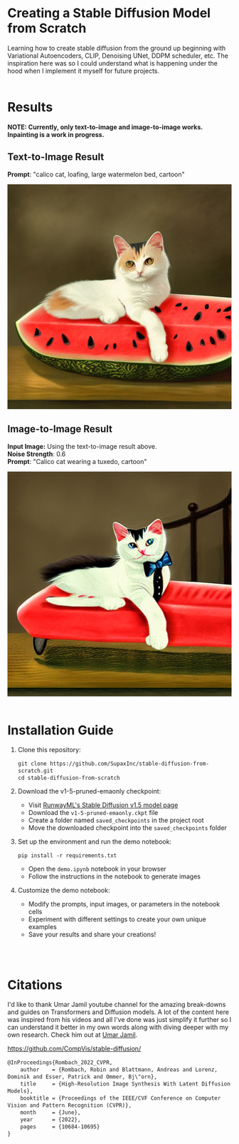 # Creating a Stable Diffusion Model from Scratch
Learning how to create stable diffusion from the ground up beginning with Variational Autoencoders, CLIP, Denoising UNet, DDPM scheduler, etc. The inspiration here was so I could
understand what is happening under the hood when I implement it myself for future projects.
<br><br>

# Results
**NOTE: Currently, only text-to-image and image-to-image works. Inpainting is a work in progress.**

## Text-to-Image Result
**Prompt**: "calico cat, loafing, large watermelon bed, cartoon"

![cat](examples/cat.png)

## Image-to-Image Result
**Input Image:** Using the text-to-image result above.<br>
**Noise Strength**: 0.6<br>
**Prompt**: "Calico cat wearing a tuxedo, cartoon"

![cat-tuxedo](examples/cat_tuxedo.png)
<br><br>

# Installation Guide
1. Clone this repository:
   ```
   git clone https://github.com/SupaxInc/stable-diffusion-from-scratch.git
   cd stable-diffusion-from-scratch
   ```

2. Download the v1-5-pruned-emaonly checkpoint:
   - Visit [RunwayML's Stable Diffusion v1.5 model page](https://huggingface.co/runwayml/stable-diffusion-v1-5)
   - Download the `v1-5-pruned-emaonly.ckpt` file
   - Create a folder named `saved_checkpoints` in the project root
   - Move the downloaded checkpoint into the `saved_checkpoints` folder

3. Set up the environment and run the demo notebook:
   ```
   pip install -r requirements.txt
   ```
   - Open the `demo.ipynb` notebook in your browser
   - Follow the instructions in the notebook to generate images

4. Customize the demo notebook:
   - Modify the prompts, input images, or parameters in the notebook cells
   - Experiment with different settings to create your own unique examples
   - Save your results and share your creations!


<br><br>

# Citations
I'd like to thank Umar Jamil youtube channel for the amazing break-downs and guides on Transformers and Diffusion models. A lot of the content here was inspired from his videos and all I've done
was just simplify it further so I can understand it better in my own words along with diving deeper with my own research. Check him out at [Umar Jamil](https://www.youtube.com/@umarjamilai).

https://github.com/CompVis/stable-diffusion/
```
@InProceedings{Rombach_2022_CVPR,
    author    = {Rombach, Robin and Blattmann, Andreas and Lorenz, Dominik and Esser, Patrick and Ommer, Bj\"orn},
    title     = {High-Resolution Image Synthesis With Latent Diffusion Models},
    booktitle = {Proceedings of the IEEE/CVF Conference on Computer Vision and Pattern Recognition (CVPR)},
    month     = {June},
    year      = {2022},
    pages     = {10684-10695}
}
```